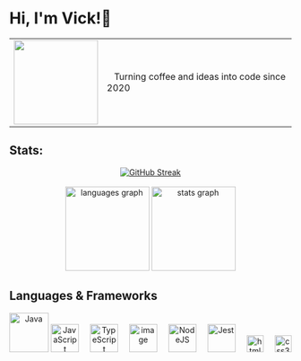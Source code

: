 # Hi, I'm Vick!👋
<div align="left">
 <table cellpadding="0" cellspacing="0">
  <tr>
    <td>
      <img src="https://media3.giphy.com/media/v1.Y2lkPTc5MGI3NjExMzFzMGtzdGEwNTV0dThqeHY3dHd0dXl4amtkMHYwZGVjODk2azQzdiZlcD12MV9pbnRlcm5hbF9naWZfYnlfaWQmY3Q9Zw/3oFyDpRagf96Uz9rzO/giphy.gif" height="150" />
    </td>
    <td valign="middle">
      &nbsp;&nbsp;&nbsp;Turning coffee and ideas into code since 2020
    </td>
  </tr>
</table>
</div>

## Stats:
<div align="center"> 
  <div align="center">
   <a href="https://git.io/streak-stats">
     <img src="https://streak-stats.demolab.com?user=Victoria-Belo&theme=radical&hide_border=true&cache_seconds=10" alt="GitHub Streak"/>
   </a>
  </div><br>
    <img src="https://github-readme-stats.vercel.app/api/top-langs?username=Victoria-Belo&locale=en&hide_title=false&layout=compact&card_width=320&langs_count=5&theme=dracula&hide_border=false" height="150" alt="languages graph"/>
    <img src="https://github-readme-stats.vercel.app/api?username=Victoria-Belo&hide_title=false&hide_rank=true&show_icons=true&include_all_commits=true&count_private=true&disable_animations=false&theme=dracula&locale=en&hide_border=false" height="150" alt="stats graph" />
</div>

## Languages & Frameworks
<div align="center">
  <img height="70" alt="Java" src="https://github.com/user-attachments/assets/340201e2-29f5-46a5-aa9e-80ae94979408"/>

  <img height="50" alt="JavaScript" src="https://github.com/user-attachments/assets/6d149fcd-d1c4-4796-bcf9-46665105a64a" />
  <img width="12" />
  <img height="50" alt="TypeScript" src="https://github.com/user-attachments/assets/3d9f8a6d-04f8-4b90-9f2e-50b1fe70570d" />
  <img width="12" /> 
  <img height="50" alt="image" src="https://github.com/user-attachments/assets/3cac9e70-db4f-4c34-933c-0e935328a245" />
  <img width="12" /> 
  <img height="50" alt="NodeJS" src="https://github.com/user-attachments/assets/ec218f25-b2db-4c29-8184-30511e6407a5" />
  <img width="12" />
  <img height="50" alt="Jest" src="https://github.com/user-attachments/assets/e13dbc7c-53c4-46e4-bf26-7e537277f14d" />
  <img width="12" />
  <img src="https://cdn.jsdelivr.net/gh/devicons/devicon/icons/html5/html5-original.svg" height="30" alt="html5 logo"  />
  <img width="12" />
  <img src="https://cdn.jsdelivr.net/gh/devicons/devicon/icons/css3/css3-original.svg" height="30" alt="css3 logo"  />
  <img width="12" />

</div>

###

